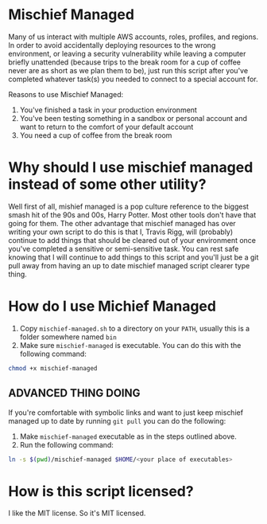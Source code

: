 # Mischief Managed
Many of us interact with multiple AWS accounts, roles, profiles, and regions. In
order to avoid accidentally deploying resources to the wrong environment, or
leaving a security vulnerability while leaving a computer briefly unattended
(because trips to the break room for a cup of coffee never are as short as we
plan them to be), just run this script after you've completed whatever task(s)
you needed to connect to a special account for.

Reasons to use Mischief Managed:
1. You've finished a task in your production environment
2. You've been testing something in a sandbox or personal account and want to
  return to the comfort of your default account
3. You need a cup of coffee from the break room

# Why should I use mischief managed instead of some other utility?
Well first of all, mishief managed is a pop culture reference to the biggest
smash hit of the 90s and 00s, Harry Potter. Most other tools don't have that
going for them. The other advantage that mischief managed has over writing your
own script to do this is that I, Travis Rigg, will (probably) continue to add
things that should be cleared out of your environment once you've completed a
sensitive or semi-sensitive task. You can rest safe knowing that I will continue
to add things to this script and you'll just be a git pull away from having an
up to date mischief managed script clearer type thing.

# How do I use Michief Managed
1. Copy `mischief-managed.sh` to a directory on your `PATH`, usually this is a
  folder somewhere named `bin`
2. Make sure `mischief-managed` is executable. You can do this with the
  following command:
```sh
chmod +x mischief-managed
```

## ADVANCED THING DOING
If you're comfortable with symbolic links and want to just keep mischief managed
up to date by running `git pull` you can do the following:

1. Make `mischief-managed` executable as in the steps outlined above.
2. Run the following command:

```sh
ln -s $(pwd)/mischief-managed $HOME/<your place of executables>
```

# How is this script licensed?
I like the MIT license. So it's MIT licensed.